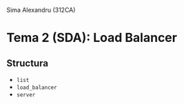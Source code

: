 Sima Alexandru (312CA)

# Tema 2 (SDA): Load Balancer

## Structura

- `list`
- `load_balancer`
- `server`
